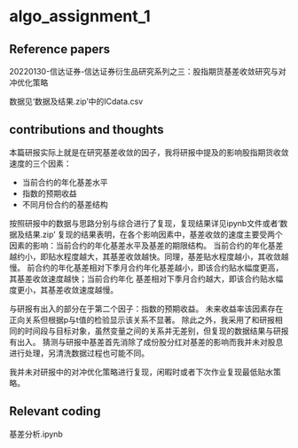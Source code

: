 # algo_assignment_1
## Reference papers
20220130-信达证券-信达证券衍生品研究系列之三：股指期货基差收敛研究与对冲优化策略

数据见‘数据及结果.zip’中的ICdata.csv
## contributions and thoughts
本篇研报实际上就是在研究基差收敛的因子，我将研报中提及的影响股指期货收敛速度的三个因素：
- 当前合约的年化基差水平
- 指数的预期收益
- 不同月份合约的基差结构

按照研报中的数据与思路分别与综合进行了复现，复现结果详见ipynb文件或者‘数据及结果.zip’
复现的结果表明，在各个影响因素中，基差收敛的速度主要受两个因素的影响：当前合约的年化基差水平及基差的期限结构。
当前合约的年化基差越约小，即贴水程度越大，其基差收敛越快。同理，基差贴水程度越小，其收敛越慢。
前合约的年化基差相对下季月合约年化基差越小，即该合约贴水幅度更高，其基差收敛速度越快；当前合约年化
基差相对下季月合约越大，即该合约贴水幅度更小，其基差收敛速度越慢。

与研报有出入的部分在于第二个因子：指数的预期收益。
未来收益率该因素存在正向关系但根据p与t值的检验显示该关系不显著。
除此之外，我采用了和研报相同的时间段与目标对象，虽然变量之间的关系并无差别，但复现的数据结果与研报有出入。
猜测与研报中基差首先消除了成份股分红对基差的影响而我并未对股息进行处理，另清洗数据过程也可能不同。

我并未对研报中的对冲优化策略进行复现，闲暇时或者下次作业复现最低贴水策略。
## Relevant coding
基差分析.ipynb
